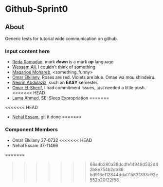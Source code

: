 # Github-Sprint0

## About 
Generic tests for tutorial wide communication on github.

  ### Input content here
  - [Reda Ramadan](https://github.com/Logician724), mark **_down_** is a mark **_up_** language 
  - [Wessam Ali](https://github.com/wessam611), I couldn't think of something 
  - [Maqarios Mohareb](https://github.com/Maqarios), <something_funny>
  - [Omar Elkilany](https://github.com/OmarElkilany), Roses are red. Violets are blue. Omae wa mou shindeiru.
  - [Nesrin Abdulaziz](https://github.com/NesrinAbdulaziz), such an **EASY** semester.
  - [Omar El-Sherif](https://github.com/OmarOES), I had commitment issues, just needed a little push.
<<<<<<< HEAD
  - [Lama Ahmed](https://github.com/lamaahmed166), SE: Sleep Expropriation
=======

<<<<<<< HEAD
  - [Nehal Essam](https://github.com/KAREFSN), git it done
=======
  
  ### Component Members
  - Omar Elkilany 37-0732
<<<<<<< HEAD
  - Nehal Essam 37-11466


=======
>>>>>>> 68a4b280a38dcdfe14949d532d42b8e754b2db86
>>>>>>> bd916ef12844dda01583f333c92e552b20f22f58
